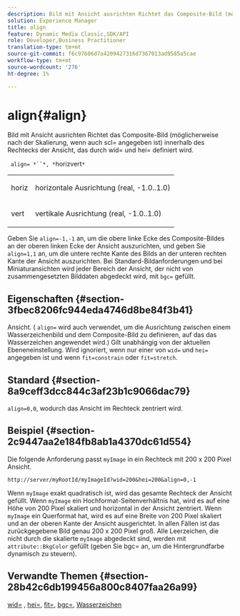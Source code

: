 ```yaml
---
description: Bild mit Ansicht ausrichten Richtet das Composite-Bild (möglicherweise nach der Skalierung, wenn auch scl= angegeben ist) innerhalb des Rechtecks der Ansicht, das durch wid= und hei= definiert wird.
solution: Experience Manager
title: align
feature: Dynamic Media Classic,SDK/API
role: Developer,Business Practitioner
translation-type: tm+mt
source-git-commit: f6c97606d7a4209427316d7367013ad9585a5cae
workflow-type: tm+mt
source-wordcount: '276'
ht-degree: 1%

---
```



# align{#align}

Bild mit Ansicht ausrichten Richtet das Composite-Bild (möglicherweise nach der Skalierung, wenn auch scl= angegeben ist) innerhalb des Rechtecks der Ansicht, das durch wid= und hei= definiert wird.

` align= *``*, *`horizvert`*`

<table id="simpletable_4CB26F72A56D4515B767C303F8E8A1CF"> 
 <tr class="strow"> 
  <td class="stentry"> <p> <span class="codeph"> <span class="varname"> horiz  </span> </span> </p> </td> 
  <td class="stentry"> <p>horizontale Ausrichtung (real, -1.0..1.0) </p> </td> 
 </tr> 
 <tr class="strow"> 
  <td class="stentry"> <p> <span class="codeph"> <span class="varname"> vert  </span> </span> </p> </td> 
  <td class="stentry"> <p>vertikale Ausrichtung (real, -1.0..1.0) </p> </td> 
 </tr> 
</table>

Geben Sie `align=-1,-1` an, um die obere linke Ecke des Composite-Bildes an der oberen linken Ecke der Ansicht auszurichten, und geben Sie `align=1,1` an, um die untere rechte Kante des Bilds an der unteren rechten Kante der Ansicht auszurichten. Bei Standard-Bildanforderungen und bei Miniaturansichten wird jeder Bereich der Ansicht, der nicht von zusammengesetzten Bilddaten abgedeckt wird, mit `bgc=` gefüllt.

## Eigenschaften {#section-3fbec8206fc944eda4746d8be84f3b41}

Ansicht. ( `align=` wird auch verwendet, um die Ausrichtung zwischen einem Wasserzeichenbild und dem Composite-Bild zu definieren, auf das das Wasserzeichen angewendet wird.) Gilt unabhängig von der aktuellen Ebeneneinstellung. Wird ignoriert, wenn nur einer von `wid=` und `hei=` angegeben ist und wenn `fit=constrain` oder `fit=stretch`.

## Standard {#section-8a9ceff3dcc844c3af23b1c9066dac79}

`align=0,0`, wodurch das Ansicht im Rechteck zentriert wird.

## Beispiel {#section-2c9447aa2e184fb8ab1a4370dc61d554}

Die folgende Anforderung passt `myImage` in ein Rechteck mit 200 x 200 Pixel Ansicht.

`http://server/myRootId/myImageId?wid=200&hei=200&align=0,-1`

Wenn `myImage` exakt quadratisch ist, wird das gesamte Rechteck der Ansicht gefüllt. Wenn `myImage` ein Hochformat-Seitenverhältnis hat, wird es auf eine Höhe von 200 Pixel skaliert und horizontal in der Ansicht zentriert. Wenn `myImage` ein Querformat hat, wird es auf eine Breite von 200 Pixel skaliert und an der oberen Kante der Ansicht ausgerichtet. In allen Fällen ist das zurückgegebene Bild genau 200 x 200 Pixel groß. Alle Leerzeichen, die nicht durch die skalierte `myImage` abgedeckt sind, werden mit `attribute::BkgColor` gefüllt (geben Sie bgc= an, um die Hintergrundfarbe dynamisch zu steuern).

## Verwandte Themen {#section-28b42c6db199456a800c8407faa26a99}

[wid=](../../../../../is-api/http-ref/image-serving-api-ref/c-http-protocol-reference/c-command-reference/r-is-http-wid.md#reference-bfeadcb67bf4485f851eb21345527e47) ,  [hei=](../../../../../is-api/http-ref/image-serving-api-ref/c-http-protocol-reference/c-command-reference/r-is-http-hei.md#reference-6d6f556ccc0e4b98a815e8a5c1944a96),  [fit=](../../../../../is-api/http-ref/image-serving-api-ref/c-http-protocol-reference/c-command-reference/r-fit.md#reference-f11bff6d93d143d6b135de3a923bc989),  [bgc=](../../../../../is-api/http-ref/image-serving-api-ref/c-http-protocol-reference/c-command-reference/r-bgc.md#reference-53376175f617446fbe5c69120f834b88),  [Wasserzeichen](../../../../../is-api/http-ref/image-serving-api-ref/c-http-protocol-reference/c-syntax-and-features/r-watermarks.md#reference-35d2c3a2c98349b792921c6cb8e73832)
